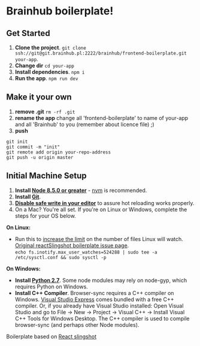 # Brainhub boilerplate!

## Get Started
1. **Clone the project**. `git clone ssh://git@git.brainhub.pl:2222/brainhub/frontend-boilerplate.git your-app`.
2. **Change dir** `cd your-app`
3. **Install dependencies**. `npm i`
4. **Run the app**. `npm run dev`

## Make it your own
1. **remove .git** `rm -rf .git`
2. **rename the app** change all 'frontend-boilerplate' to name of your-app and all 'Brainhub' to you (remember about licence file) ;)
3. **push**
```
git init
git commit -m "init"
git remote add origin your-repo-address
git push -u origin master
```

## Initial Machine Setup
1. **Install [Node 8.5.0 or greater](https://nodejs.org)** - [nvm](https://github.com/creationix/nvm) is recommended.
2. **Install [Git](https://git-scm.com/downloads)**.
3. **[Disable safe write in your editor](http://webpack.github.io/docs/webpack-dev-server.html#working-with-editors-ides-supporting-safe-write)** to assure hot reloading works properly.
4. On a Mac? You're all set. If you're on Linux or Windows, complete the steps for your OS below.  

**On Linux:**  

 * Run this to [increase the limit](http://stackoverflow.com/questions/16748737/grunt-watch-error-waiting-fatal-error-watch-enospc) on the number of files Linux will watch. [Original reactSlingshot boilerplate issue page](https://github.com/coryhouse/react-slingshot/issues/6).    
`echo fs.inotify.max_user_watches=524288 | sudo tee -a /etc/sysctl.conf && sudo sysctl -p`

**On Windows:**

* **Install [Python 2.7](https://www.python.org/downloads/)**. Some node modules may rely on node-gyp, which requires Python on Windows.
* **Install C++ Compiler**. Browser-sync requires a C++ compiler on Windows. [Visual Studio Express](https://www.visualstudio.com/en-US/products/visual-studio-express-vs) comes bundled with a free C++ compiler. Or, if you already have Visual Studio installed: Open Visual Studio and go to File -> New -> Project -> Visual C++ -> Install Visual C++ Tools for Windows Desktop. The C++ compiler is used to compile browser-sync (and perhaps other Node modules).

Boilerplate based on [React slingshot](https://github.com/coryhouse/react-slingshot)
